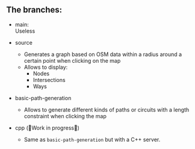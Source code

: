 ## The branches:
- main:  
  Useless

- source  
   - Generates a graph based on OSM data within a radius around a certain point when clicking on the map  
   - Allows to display:  
     - Nodes  
     - Intersections  
     - Ways  

- basic-path-generation  
   - Allows to generate different kinds of paths or circuits with a length constraint when clicking the map  

- cpp (🚧Work in progress🚧)
   - Same as `basic-path-generation` but with a C++ server. 
